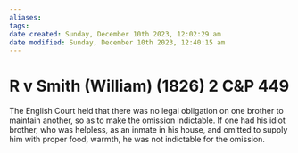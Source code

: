 ```yaml
---
aliases: 
tags: 
date created: Sunday, December 10th 2023, 12:02:29 am
date modified: Sunday, December 10th 2023, 12:40:15 am
---
```


# R v Smith (William) (1826) 2 C&P 449

The English Court held that there was no legal obligation on one brother to maintain another, so as to make the omission indictable. If one had his idiot brother, who was helpless, as an inmate in his house, and omitted to supply him with proper food, warmth, he was not indictable for the omission.
